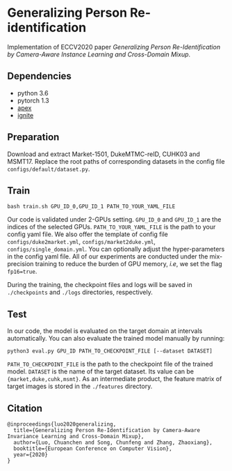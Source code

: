 # Generalizing Person Re-identification
Implementation of ECCV2020 paper *Generalizing Person Re-Identification by Camera-Aware Instance Learning and Cross-Domain Mixup*.

## Dependencies
* python 3.6
* pytorch 1.3
* [apex](https://github.com/NVIDIA/apex)
* [ignite](https://github.com/pytorch/ignite)

## Preparation
Download and extract Market-1501, DukeMTMC-reID, CUHK03 and MSMT17. 
Replace the root paths of corresponding datasets in the config file `configs/default/dataset.py`.


## Train
```shell script
bash train.sh GPU_ID_0,GPU_ID_1 PATH_TO_YOUR_YAML_FILE
```
Our code is validated under 2-GPUs setting. `GPU_ID_0` and `GPU_ID_1` are the indices of the selected GPUs. `PATH_TO_YOUR_YAML_FILE` is the path to your config yaml file. We also offer the template of config file `configs/duke2market.yml`, `configs/market2duke.yml`, `configs/single_domain.yml`. You can optionally adjust the hyper-parameters in the config yaml file. All of our experiments are conducted under the mix-precision training to reduce the burden of GPU memory, *i.e*, we set  the flag `fp16=true`.

During the training, the checkpoint files and logs will be saved in `./checkpoints` and `./logs` directories, respectively.

## Test
In our code, the model is evaluated on the target domain at intervals automatically.
You can also evaluate the trained model manually by running:
```shell script
python3 eval.py GPU_ID PATH_TO_CHECKPOINT_FILE [--dataset DATASET]
```

`PATH_TO_CHECKPOINT_FILE` is the path to the checkpoint file of the trained model. `DATASET` is the name of the target dataset. Its value can be `{market,duke,cuhk,msmt}`. As an intermediate product, the feature matrix of target images is stored in the `./features` directory.

## Citation

	@inproceedings{luo2020generalizing,
	  title={Generalizing Person Re-Identification by Camera-Aware Invariance Learning and Cross-Domain Mixup},
	  author={Luo, Chuanchen and Song, Chunfeng and Zhang, Zhaoxiang},
	  booktitle={European Conference on Computer Vision},
	  year={2020}
	}







